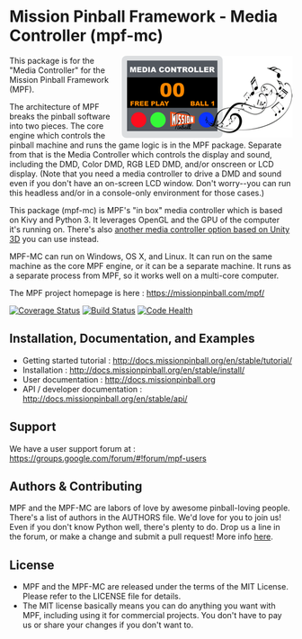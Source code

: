 Mission Pinball Framework - Media Controller (mpf-mc)
=====================================================

<img align="right" height="146" src="mpfmc/icons/mpfmc-logo.png"/>

This package is for the "Media Controller" for the Mission Pinball Framework (MPF).

The architecture of MPF breaks the pinball software into two pieces. The core engine which controls the pinball machine
and runs the game logic is in the MPF package. Separate from that is the Media Controller which controls the display and
sound, including the DMD, Color DMD, RGB LED DMD, and/or onscreen or LCD display. (Note that you need a media controller
to drive a DMD and sound even if you don't have an on-screen LCD window. Don't worry--you can run this headless and/or
in a console-only environment for those cases.)

This package (mpf-mc) is MPF's "in box" media controller which is based on Kivy and Python 3. It leverages OpenGL and the
GPU of the computer it's running on. There's also [another media controller option based on Unity 3D](https://github.com/missionpinball/unity-bcp-server) you can use instead.

MPF-MC can run on Windows, OS X, and Linux. It can run on the same machine as the core MPF engine, or it can be a
separate machine. It runs as a separate process from MPF, so it works well on a multi-core computer.

The MPF project homepage is here : https://missionpinball.com/mpf/

[![Coverage Status](https://coveralls.io/repos/missionpinball/mpf-mc/badge.svg?branch=0.30&service=github)](https://coveralls.io/github/missionpinball/mpf-mc?branch=0.30)
[![Build Status](https://travis-ci.org/missionpinball/mpf-mc.svg?branch=0.30)](https://travis-ci.org/missionpinball/mpf-mc)
[![Code Health](https://landscape.io/github/missionpinball/mpf-mc/0.30/landscape.svg?style=flat)](https://landscape.io/github/missionpinball/mpf-mc/0.30)

Installation, Documentation, and Examples
-----------------------------------------
* Getting started tutorial : http://docs.missionpinball.org/en/stable/tutorial/
* Installation : http://docs.missionpinball.org/en/stable/install/
* User documentation : http://docs.missionpinball.org
* API / developer documentation : http://docs.missionpinball.org/en/stable/api/

Support
-------
We have a user support forum at : https://groups.google.com/forum/#!forum/mpf-users

Authors & Contributing
----------------------
MPF and the MPF-MC are labors of love by awesome pinball-loving people. There's a list of authors in the AUTHORS file.
We'd love for you to join us! Even if you don't know Python well, there's plenty to do. Drop us a line in the forum, or
make a change and submit a pull request! More info [here](http://docs.missionpinball.org/en/stable/contribute/).

License
-------
* MPF and the MPF-MC are released under the terms of the MIT License. Please refer to the LICENSE file for details.
* The MIT license basically means you can do anything you want with MPF, including using it for commercial projects.
  You don't have to pay us or share your changes if you don't want to.
